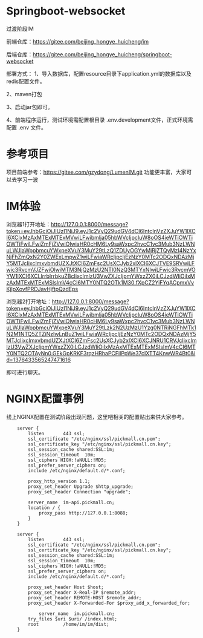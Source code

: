 # Springboot-websocket

过渡阶段IM

前端仓库：https://gitee.com/beijing_hongye_huicheng/im

后端仓库：https://gitee.com/beijing_hongye_huicheng/springboot-websocket

部署方式：
1、导入数据库，配置resource目录下application.yml的数据库以及redis配置文件。

2、maven打包

3、启动jar包即可。

4、前端程序运行，测试环境需配置根目录 .env.development文件，正式环境需配置 .env 文件。

# 参考项目
项目前端参考：https://gitee.com/gzydong/LumenIM.git  功能更丰富，大家可以去学习一波


# IM体验
浏览器1打开地址：http://127.0.0.1:8000/message?token=eyJhbGciOiJIUzI1NiJ9.eyJ1c2VyQ29udGV4dCI6IntcInVzZXJuYW1lXCI6XCIxMzAxMTExMTExMVwiLFwibmlja05hbWVcIjpcIuW8oOS4ieWTiOWTiOWTiFwiLFwiZmFjZVwiOlwiaHR0cHM6Ly9saWxpc2hvcC1vc3Mub3NzLWNuLWJlaWppbmcuYWxpeXVuY3MuY29tLzQ1ZDUyOGYwMjRjZTQyMzI4NzYxNjFhZmQxN2Y0ZWExLmpwZ1wiLFwiaWRcIjpcIjEzNzY0MTc2ODQxNDAzMjY5MTJcIixcImxvbmdUZXJtXCI6ZmFsc2UsXCJyb2xlXCI6XCJTVE9SRVwiLFwic3RvcmVJZFwiOlwiMTM3NjQzMzU2NTI0NzQ3MTYxNlwiLFwic3RvcmVOYW1lXCI6XCLlrrblrrbkuZBcIixcImlzU3VwZXJcIjpmYWxzZX0iLCJzdWIiOiIxMzAxMTExMTExMSIsImV4cCI6MTY0NTQ2OTk1M30.fXpCZ2YiFYqACpmxVvKjIpXovfPRDJavHjftpQzdEps

浏览器2打开地址：http://127.0.0.1:8000/message?token=eyJhbGciOiJIUzI1NiJ9.eyJ1c2VyQ29udGV4dCI6IntcInVzZXJuYW1lXCI6XCIxMzAxMTExMTExMVwiLFwibmlja05hbWVcIjpcIuW8oOS4ieWTiOWTiOWTiFwiLFwiZmFjZVwiOlwiaHR0cHM6Ly9saWxpc2hvcC1vc3Mub3NzLWNuLWJlaWppbmcuYWxpeXVuY3MuY29tLzk2N2UzMzU1Yzg0NTRiNGFhMTk1N2M1NTQ5ZTZiNzIwLnBuZ1wiLFwiaWRcIjpcIjEzNzY0MTc2ODQxNDAzMjY5MTJcIixcImxvbmdUZXJtXCI6ZmFsc2UsXCJyb2xlXCI6XCJNRU1CRVJcIixcImlzU3VwZXJcIjpmYWxzZX0iLCJzdWIiOiIxMzAxMTExMTExMSIsImV4cCI6MTY0NTQ2OTAyNn0.GEkGpKRKF3rqzHRhaPCFilPpWe37cIXTT4KnwWR4Bt0&id=1376433565247471616

即可进行聊天。

# NGINX配置事例
线上NGINX配置在测试阶段出现问题，这里吧相关的配置贴出来供大家参考。
````
    server {
        listen       443 ssl;
        ssl_certificate "/etc/nginx/ssl/pickmall.cn.pem";
        ssl_certificate_key "/etc/nginx/ssl/pickmall.cn.key";
        ssl_session_cache shared:SSL:1m;
        ssl_session_timeout  10m;
        ssl_ciphers HIGH:!aNULL:!MD5;
        ssl_prefer_server_ciphers on;
        include /etc/nginx/default.d/*.conf;

        proxy_http_version 1.1;
        proxy_set_header Upgrade $http_upgrade;
        proxy_set_header Connection "upgrade";

        server_name  im-api.pickmall.cn;
        location / {
            proxy_pass http://127.0.0.1:8088;
        }
    }

    server {
        listen       443 ssl;
        ssl_certificate "/etc/nginx/ssl/pickmall.cn.pem";
        ssl_certificate_key "/etc/nginx/ssl/pickmall.cn.key";
        ssl_session_cache shared:SSL:1m;
        ssl_session_timeout  10m;
        ssl_ciphers HIGH:!aNULL:!MD5;
        ssl_prefer_server_ciphers on;
        include /etc/nginx/default.d/*.conf;

        proxy_set_header Host $host;
        proxy_set_header X-Real-IP $remote_addr;
        proxy_set_header REMOTE-HOST $remote_addr;
        proxy_set_header X-Forwarded-For $proxy_add_x_forwarded_for;

            server_name  im.pickmall.cn;
        try_files $uri $uri/ /index.html;
        root         /home/im/im/dist;
    }
````